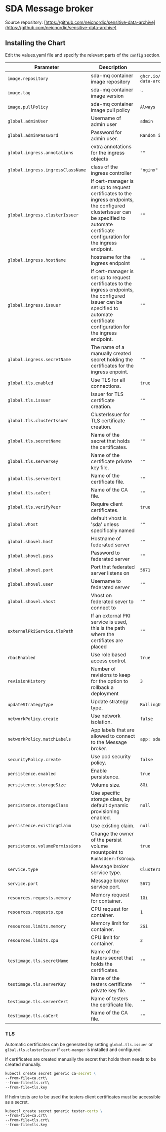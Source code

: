 # SDA Message broker

Source repository: [https://github.com/neicnordic/sensitive-data-archive](https://github.com/neicnordic/sensitive-data-archive)

## Installing the Chart

Edit the values.yaml file and specify the relevant parts of the `config` section.  

Parameter | Description | Default
--------- | ----------- | -------
`image.repository` | sda-mq container image repository | `ghcr.io/neicnordic/sensitive-data-archive`
`image.tag` | sda-mq  container image version | ``
`image.pullPolicy` | sda-mq container image pull policy | `Always`
`global.adminUser` | Username of admin user |`admin`
`global.adminPassword` | Password for admin user. |`Random if unset`
`global.ingress.annotations` | extra annotations for the ingress objects | `""`
`global.ingress.ingressClassName` | class of the ingress controller | `"nginx"`
`global.ingress.clusterIssuer` | If cert-manager is set up to request certificates to the ingress endpoints, the configured clusterIssuer can be specified to automate certificate configuration for the ingress endpoint. | `""`
`global.ingress.hostName` | hostname for the ingress endpoint | `""`
`global.ingress.issuer` | If cert-manager is set up to request certificates to the ingress endpoints, the configured issuer can be specified to automate certificate configuration for the ingress endpoint. | `""`
`global.ingress.secretName` | The name of a manually created secret holding the certificates for the ingress enpoint. | `""`
`global.tls.enabled` | Use TLS for all connections. |`true`
`global.tls.issuer` | Issuer for TLS certificate creation. |`""`
`global.tls.clusterIssuer` | ClusterIssuer for TLS certificate creation. |`""`
`global.tls.secretName` | Name of the secret that holds the certificates. |`""`
`global.tls.serverKey` | Name of the certificate private key file. |`""`
`global.tls.serverCert` | Name of the certificate file. |`""`
`global.tls.caCert` | Name of the CA file. |`""`
`global.tls.verifyPeer` | Require client certificates. |`true`
`global.vhost` | default vhost is 'sda' unless specifically named |`""`
`global.shovel.host` | Hostname of federated server |`""`
`global.shovel.pass` | Password to federated server |`""`
`global.shovel.port` | Port that federated server listens on |`5671`
`global.shovel.user` | Username to federated server |`""`
`global.shovel.vhost` | Vhost on federated sever to connect to |`""`
`externalPkiService.tlsPath` | If an external PKI service is used, this is the path where the certifiates are placed | `""`
`rbacEnabled` | Use role based access control. |`true`
`revisionHistory` | Number of revisions to keep for the option to rollback a deployment | `3`
`updateStrategyType` | Update strategy type. | `RollingUpdate`
`networkPolicy.create` | Use network isolation. | `false`
`networkPolicy.matchLabels` | App labels that are allowed to connect to the Message broker. | `app: sda-svc`
`securityPolicy.create` | Use pod security policy. | `false`
`persistence.enabled` | Enable persistence. | `true`
`persistence.storageSize` | Volume size. | `8Gi`
`persistence.storageClass` | Use specific storage class, by default dynamic provisioning enabled. | `null`
`persistence.existingClaim` | Use existing claim. | `null`
`persistence.volumePermissions` | Change the owner of the persist volume mountpoint to `RunAsUser:fsGroup`. | `true`
`service.type` | Message broker service type. |`ClusterIP`
`service.port` | Message broker service port. |`5671`
`resources.requests.memory` | Memory request for container. |`1Gi`
`resources.requests.cpu` | CPU request for container. |`1`
`resources.limits.memory` | Memory limit for container. |`2Gi`
`resources.limits.cpu` | CPU limit for container. |`2`
`testimage.tls.secretName` | Name of the testers secret that holds the certificates. |`""`
`testimage.tls.serverKey` | Name of the testers certificate private key file. |`""`
`testimage.tls.serverCert` | Name of testers the certificate file. |`""`
`testimage.tls.caCert` | Name of the CA file. |`""`

### TLS

Automatic certificates can be generated by setting `global.tls.issuer` or `glbal.tls.clusterIssuer` if `cert-manger` is installed and configured.

If certificates are created manually the secret that holds them needs to be created manually.

```cmd
kubectl create secret generic ca-secret \
--from-file=ca.crt\
--from-file=tls.crt\
--from-file=tls.key
```

If helm tests are to be used the testers client certificates must be accessible as a secret.

```cmd
kubectl create secret generic tester-certs \
--from-file=ca.crt\
--from-file=tls.crt\
--from-file=tls.key
```
